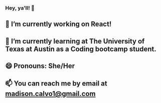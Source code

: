 ### Hey, ya'll! 👋

## 🔭 I’m currently working on React!

## 🌱 I’m currently learning at The University of Texas at Austin as a Coding bootcamp student.

## 😄 Pronouns: She/Her

## 📫 You can reach me by email at madison.calvo1@gmail.com


<!--
**maddycalvo1/maddycalvo1** is a ✨ _special_ ✨ repository because its `README.md` (this file) appears on your GitHub profile.

Here are some ideas to get you started:

- 🔭 I’m currently working on ...
- 🌱 I’m currently learning ...
- 👯 I’m looking to collaborate on ...
- 🤔 I’m looking for help with ...
- 💬 Ask me about ...
- 📫 How to reach me: ...
- 😄 Pronouns: ...
- ⚡ Fun fact: ...
-->
